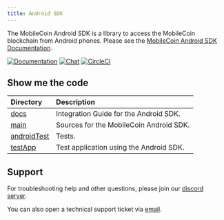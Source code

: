 ```yaml
---
title: Android SDK
---
```

The MobileCoin Android SDK is a library to access the MobileCoin blockchain from Android phones. Please see the [MobileCoin Android SDK Documentation](https://mobilecoin.gitbook.io/android-sdk/). 

[![Documentation](https://img.shields.io/badge/docs-latest-blue?style=for-the-badge)](https://mobilecoinofficial.github.io/android-sdk/)
[![Chat](https://img.shields.io/discord/844353360348971068?style=for-the-badge)](http://mobilecoin.chat/) 
[![CircleCI](https://img.shields.io/circleci/build/gh/mobilecoinofficial/android-sdk?token=eaa920ba2ba6916857aec7ef3c1a9d217a128717&style=for-the-badge)](https://circleci.com/gh/mobilecoinofficial/android-sdk/tree/master) 

## Show me the code
|Directory |Description |
| :-- | :-- |
| [docs](https://github.com/mobilecoinofficial/android-sdk/tree/master/docs) | Integration Guide for the Android SDK. |
| [main](https://github.com/mobilecoinofficial/android-sdk/tree/master/android-sdk/src/main/java/com/mobilecoin) | Sources for the MobileCoin Android SDK. |
| [androidTest](https://github.com/mobilecoinofficial/android-sdk/tree/master/android-sdk/src/androidTest/java/com/mobilecoin/lib) | Tests. |
| [testApp](https://github.com/mobilecoinofficial/android-sdk/tree/master/testApp) | Test application using the Android SDK. |

## Support
For troubleshooting help and other questions, please join our [discord server](https://mobilecoin.chat/).

You can also open a technical support ticket via [email](mailto://support@mobilecoin.com).

